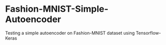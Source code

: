 # Fashion-MNIST-Simple-Autoencoder
Testing a simple autoencoder on Fashion-MNIST dataset using Tensorflow-Keras
